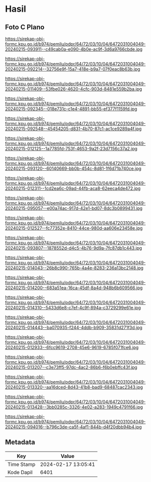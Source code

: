 # Hasil

## Foto C Plano

https://sirekap-obj-formc.kpu.go.id/b974/pemilu/pdpr/64/72/03/10/04/6472031004049-20240215-093911--c49cab0a-e090-4b0e-ac9f-3d6a9766cbde.jpg

https://sirekap-obj-formc.kpu.go.id/b974/pemilu/pdpr/64/72/03/10/04/6472031004049-20240215-092214--32756e9f-15a7-418e-b9a7-07f0eac8b63b.jpg

https://sirekap-obj-formc.kpu.go.id/b974/pemilu/pdpr/64/72/03/10/04/6472031004049-20240215-011409--53fbe026-4620-4cfc-903d-8481e559b2ba.jpg

https://sirekap-obj-formc.kpu.go.id/b974/pemilu/pdpr/64/72/03/10/04/6472031004049-20240215-092345--018e731c-c1e4-4891-bb55-ef377f1159fd.jpg

https://sirekap-obj-formc.kpu.go.id/b974/pemilu/pdpr/64/72/03/10/04/6472031004049-20240215-092548--45454205-d831-4b70-87c1-ac1ce9289a4f.jpg

https://sirekap-obj-formc.kpu.go.id/b974/pemilu/pdpr/64/72/03/10/04/6472031004049-20240215-012125--1a7785fd-753f-4653-9a2f-23d7156c37a2.jpg

https://sirekap-obj-formc.kpu.go.id/b974/pemilu/pdpr/64/72/03/10/04/6472031004049-20240215-093120--60140669-bb0b-454c-8d81-1f6d71b740ce.jpg

https://sirekap-obj-formc.kpu.go.id/b974/pemilu/pdpr/64/72/03/10/04/6472031004049-20240215-012311--1cd2ea6c-09ad-44fb-aca8-62eeca4de472.jpg

https://sirekap-obj-formc.kpu.go.id/b974/pemilu/pdpr/64/72/03/10/04/6472031004049-20240215-095057--e00a74ac-917d-42e1-bd07-8dc3b0899431.jpg

https://sirekap-obj-formc.kpu.go.id/b974/pemilu/pdpr/64/72/03/10/04/6472031004049-20240215-012527--fc77352e-8410-44ce-980d-aa606e23458e.jpg

https://sirekap-obj-formc.kpu.go.id/b974/pemilu/pdpr/64/72/03/10/04/6472031004049-20240215-093807--1878552d-d4c5-4b76-9d9a-7fc87db1c443.jpg

https://sirekap-obj-formc.kpu.go.id/b974/pemilu/pdpr/64/72/03/10/04/6472031004049-20240215-014043--26b8c990-765b-4a4e-8283-236a13bc2148.jpg

https://sirekap-obj-formc.kpu.go.id/b974/pemilu/pdpr/64/72/03/10/04/6472031004049-20240215-014200--683a51ea-16ca-45df-8a4d-948b6b609566.jpg

https://sirekap-obj-formc.kpu.go.id/b974/pemilu/pdpr/64/72/03/10/04/6472031004049-20240215-014310--5433d6e8-c7ef-4c9f-894a-c3729299e61e.jpg

https://sirekap-obj-formc.kpu.go.id/b974/pemilu/pdpr/64/72/03/10/04/6472031004049-20240215-014443--ba070935-f244-4ddb-b909-35831d271f3d.jpg

https://sirekap-obj-formc.kpu.go.id/b974/pemilu/pdpr/64/72/03/10/04/6472031004049-20240215-012933--6fcc9619-2708-45e6-9619-6785f071fce6.jpg

https://sirekap-obj-formc.kpu.go.id/b974/pemilu/pdpr/64/72/03/10/04/6472031004049-20240215-013207--c3e73ff5-97dc-4ac2-86b6-f6b0ebffc43f.jpg

https://sirekap-obj-formc.kpu.go.id/b974/pemilu/pdpr/64/72/03/10/04/6472031004049-20240215-013320--aa16dced-8d43-41b8-bad9-68487cac2343.jpg

https://sirekap-obj-formc.kpu.go.id/b974/pemilu/pdpr/64/72/03/10/04/6472031004049-20240215-013428--3bb0285c-3326-4e02-a283-1949c4791f66.jpg

https://sirekap-obj-formc.kpu.go.id/b974/pemilu/pdpr/64/72/03/10/04/6472031004049-20240215-094016--b796c3de-ca5f-4af1-844b-d4f20dbb94b4.jpg


## Metadata

| Key        | Value               |
| ---------- | ------------------- |
| Time Stamp | 2024-02-17 13:05:41 |
| Kode Dapil | 6401                |



